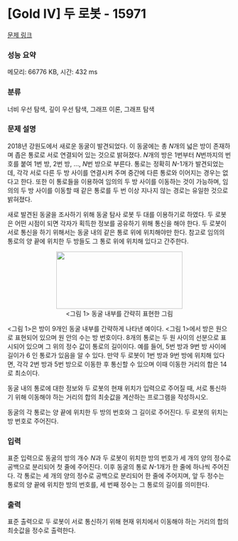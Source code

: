 # [Gold IV] 두 로봇 - 15971 

[문제 링크](https://www.acmicpc.net/problem/15971) 

### 성능 요약

메모리: 66776 KB, 시간: 432 ms

### 분류

너비 우선 탐색, 깊이 우선 탐색, 그래프 이론, 그래프 탐색

### 문제 설명

<p>2018년 강원도에서 새로운 동굴이 발견되었다. 이 동굴에는 총 <em>N</em>개의 넓은 방이 존재하며 좁은 통로로 서로 연결되어 있는 것으로 밝혀졌다. <em>N</em>개의 방은 1번부터 <em>N</em>번까지의 번호를 붙여 1번 방, 2번 방, …, <em>N</em>번 방으로 부른다. 통로는 정확히 <em>N</em>-1개가 발견되었는데, 각각 서로 다른 두 방 사이를 연결시켜 주며 중간에 다른 통로와 이어지는 경우는 없다고 한다. 또한 이 통로들을 이용하여 임의의 두 방 사이를 이동하는 것이 가능하며, 임의의 두 방 사이를 이동할 때 같은 통로를 두 번 이상 지나지 않는 경로는 유일한 것으로 밝혀졌다.</p>

<p>새로 발견된 동굴을 조사하기 위해 동굴 탐사 로봇 두 대를 이용하기로 하였다. 두 로봇은 어떤 시점이 되면 각자가 획득한 정보를 공유하기 위해 통신을 해야 한다. 두 로봇이 서로 통신을 하기 위해서는 동굴 내의 같은 통로 위에 위치해야만 한다. 참고로 임의의 통로의 양 끝에 위치한 두 방들도 그 통로 위에 위치해 있다고 간주한다.</p>

<p style="text-align: center;"><img alt="" src="https://upload.acmicpc.net/869fb1ce-7817-43c3-8a8a-f7b5bcadc911/-/preview/" style="width: 284px; height: 129px;"><br>
<그림 1> 동굴 내부를 간략히 표현한 그림</p>

<p><그림 1>은 방이 9개인 동굴 내부를 간략하게 나타낸 예이다. <그림 1>에서 방은 원으로 표현되어 있으며 원 안의 수는 방 번호이다. 8개의 통로는 두 원 사이의 선분으로 표시되어 있으며 그 위의 정수 값이 통로의 길이이다. 예를 들어, 5번 방과 9번 방 사이에 길이가 6 인 통로가 있음을 알 수 있다. 만약 두 로봇이 1번 방과 9번 방에 위치해 있다면, 각각 2번 방과 5번 방으로 이동한 후 통신할 수 있으며 이때 이동한 거리의 합은 14로 최소이다.</p>

<p>동굴 내의 통로에 대한 정보와 두 로봇의 현재 위치가 입력으로 주어질 때, 서로 통신하기 위해 이동해야 하는 거리의 합의 최솟값을 계산하는 프로그램을 작성하시오.</p>

<p>동굴의 각 통로는 양 끝에 위치한 두 방의 번호와 그 길이로 주어진다. 두 로봇의 위치는 방 번호로 주어진다.</p>

### 입력 

 <p>표준 입력으로 동굴의 방의 개수 <em>N</em>과 두 로봇이 위치한 방의 번호가 세 개의 양의 정수로 공백으로 분리되어 첫 줄에 주어진다. 이후 동굴의 통로 <em>N</em>-1개가 한 줄에 하나씩 주어진다. 각 통로는 세 개의 양의 정수로 공백으로 분리되어 한 줄에 주어지며, 앞 두 정수는 통로의 양 끝에 위치한 방의 번호를, 세 번째 정수는 그 통로의 길이를 의미한다.</p>

### 출력 

 <p>표준 출력으로 두 로봇이 서로 통신하기 위해 현재 위치에서 이동해야 하는 거리의 합의 최솟값을 정수로 출력한다.</p>

